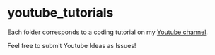 # youtube_tutorials

Each folder corresponds to a coding tutorial on my [Youtube channel](https://www.youtube.com/alysiatech?sub_confirmation=1). 

Feel free to submit Youtube Ideas as Issues!
